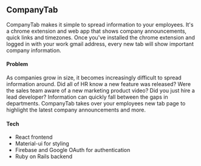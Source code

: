 ## CompanyTab

CompanyTab makes it simple to spread information to your employees. It's a chrome extension and web app that shows company announcements, quick links and timezones. Once you've installed the chrome extension and logged in with your work gmail address, every new tab will show important company information.

#### Problem
As companies grow in size, it becomes increasingly difficult to spread information around. Did all of HR know a new feature was released? Were the sales team aware of a new marketing product video? Did you just hire a lead developer? Information can quickly fall between the gaps in departments. CompanyTab takes over your employees new tab page to highlight the latest company announcements and more.


#### Tech
* React frontend
* Material-ui for styling
* Firebase and Google OAuth for authentication
* Ruby on Rails backend
